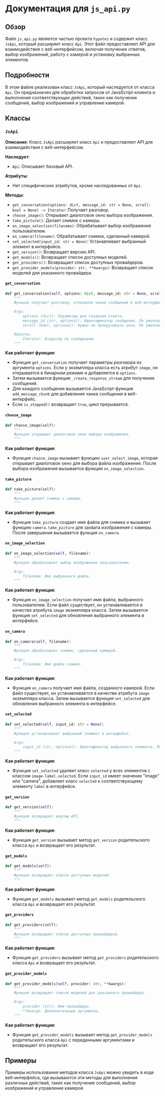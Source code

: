 # Документация для `js_api.py`

## Обзор

Файл `js_api.py` является частью проекта `hypotez` и содержит класс `JsApi`, который расширяет класс `Api`. Этот файл предоставляет API для взаимодействия с веб-интерфейсом, включая получение ответов, выбор изображений, работу с камерой и установку выбранных элементов.

## Подробности

В этом файле реализован класс `JsApi`, который наследуется от класса `Api`. Он предназначен для обработки запросов от JavaScript-клиента и выполнения соответствующих действий, таких как получение сообщений, выбор изображений и управление камерой.

## Классы

### `JsApi`

**Описание**: Класс `JsApi` расширяет класс `Api` и предоставляет API для взаимодействия с веб-интерфейсом.

**Наследует**:
- `Api`: Описывает базовый API.

**Атрибуты**:
- Нет специфических атрибутов, кроме наследованных от `Api`.

**Методы**:
- `get_conversation(options: dict, message_id: str = None, scroll: bool = None) -> Iterator`: Получает разговор.
- `choose_image()`: Открывает диалоговое окно выбора изображения.
- `take_picture()`: Делает снимок с камеры.
- `on_image_selection(filename)`: Обрабатывает выбор изображения пользователем.
- `on_camera(filename)`: Обрабатывает снимок, сделанный камерой.
- `set_selected(input_id: str = None)`: Устанавливает выбранный элемент в интерфейсе.
- `get_version()`: Возвращает версию API.
- `get_models()`: Возвращает список доступных моделей.
- `get_providers()`: Возвращает список доступных провайдеров.
- `get_provider_models(provider: str, **kwargs)`: Возвращает список моделей для указанного провайдера.

#### `get_conversation`

```python
def get_conversation(self, options: dict, message_id: str = None, scroll: bool = None) -> Iterator:
    """
    Функция получает разговор, отправляя чанки сообщений в веб-интерфейс.

    Args:
        options (dict): Параметры для создания ответа.
        message_id (str, optional): Идентификатор сообщения. По умолчанию `None`.
        scroll (bool, optional): Нужно ли прокручивать окно. По умолчанию `None`.

    Returns:
        Iterator: Итератор по сообщениям.
    """
```

**Как работает функция**:
- Функция `get_conversation` получает параметры разговора из аргумента `options`. Если у экземпляра класса есть атрибут `image`, он открывается в бинарном режиме и добавляется в `options`.
- Затем вызывается функция `_create_response_stream` для получения сообщений.
- Для каждого сообщения вызывается JavaScript-функция `add_message_chunk` для добавления чанка сообщения в веб-интерфейс.
- Если `is_stopped()` возвращает `true`, цикл прерывается.

#### `choose_image`

```python
def choose_image(self):
    """
    Функция открывает диалоговое окно выбора изображения.
    """
```

**Как работает функция**:
- Функция `choose_image` вызывает функцию `user_select_image`, которая открывает диалоговое окно для выбора файла изображения. После выбора изображения вызывается функция `on_image_selection`.

#### `take_picture`

```python
def take_picture(self):
    """
    Функция делает снимок с камеры.
    """
```

**Как работает функция**:
- Функция `take_picture` создает имя файла для снимка и вызывает функцию `camera.take_picture` для захвата изображения с камеры. После завершения вызывается функция `on_camera`.

#### `on_image_selection`

```python
def on_image_selection(self, filename):
    """
    Функция обрабатывает выбор изображения пользователем.

    Args:
        filename: Имя выбранного файла.
    """
```

**Как работает функция**:
- Функция `on_image_selection` получает имя файла, выбранного пользователем. Если файл существует, он устанавливается в качестве атрибута `image` экземпляра класса. Затем вызывается функция `set_selected` для обновления выбранного элемента в интерфейсе.

#### `on_camera`

```python
def on_camera(self, filename):
    """
    Функция обрабатывает снимок, сделанный камерой.

    Args:
        filename: Имя файла снимка.
    """
```

**Как работает функция**:
- Функция `on_camera` получает имя файла, созданного камерой. Если файл существует, он устанавливается в качестве атрибута `image` экземпляра класса. Затем вызывается функция `set_selected` для обновления выбранного элемента в интерфейсе.

#### `set_selected`

```python
def set_selected(self, input_id: str = None):
    """
    Функция устанавливает выбранный элемент в интерфейсе.

    Args:
        input_id (str, optional): Идентификатор выбранного элемента. По умолчанию `None`.
    """
```

**Как работает функция**:
- Функция `set_selected` удаляет класс `selected` у всех элементов с классом `image-label.selected`. Если `input_id` имеет значение "image" или "camera", добавляет класс `selected` к соответствующему элементу `label` в интерфейсе.

#### `get_version`

```python
def get_version(self):
    """
    Функция возвращает версию API.
    """
```

**Как работает функция**:
- Функция `get_version` вызывает метод `get_version` родительского класса `Api` и возвращает его результат.

#### `get_models`

```python
def get_models(self):
    """
    Функция возвращает список доступных моделей.
    """
```

**Как работает функция**:
- Функция `get_models` вызывает метод `get_models` родительского класса `Api` и возвращает его результат.

#### `get_providers`

```python
def get_providers(self):
    """
    Функция возвращает список доступных провайдеров.
    """
```

**Как работает функция**:
- Функция `get_providers` вызывает метод `get_providers` родительского класса `Api` и возвращает его результат.

#### `get_provider_models`

```python
def get_provider_models(self, provider: str, **kwargs):
    """
    Функция возвращает список моделей для указанного провайдера.

    Args:
        provider (str): Имя провайдера.
        **kwargs: Дополнительные аргументы.
    """
```

**Как работает функция**:
- Функция `get_provider_models` вызывает метод `get_provider_models` родительского класса `Api` с переданными аргументами и возвращает его результат.

## Примеры

Примеры использования методов класса `JsApi` можно увидеть в коде веб-интерфейса, где вызываются эти методы для выполнения различных действий, таких как получение сообщений, выбор изображений и управление камерой.